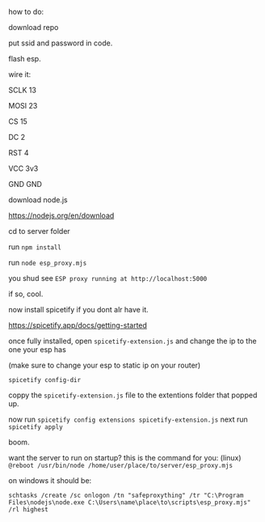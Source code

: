 how to do:

download repo

put ssid and password in code.

flash esp.

wire it:

SCLK   13

MOSI   23

CS     15

DC     2

RST    4

VCC    3v3

GND    GND

download node.js

https://nodejs.org/en/download

cd to server folder

run `npm install`

run `node esp_proxy.mjs`

you shud see `ESP proxy running at http://localhost:5000`

if so, cool.

now install spicetify if you dont alr have it.

https://spicetify.app/docs/getting-started

once fully installed, open  `spicetify-extension.js` and change the ip to the one your esp has

(make sure to change your esp to static ip on your router)

`spicetify config-dir`

coppy the `spicetify-extension.js` file to the extentions folder that popped up.

now run
`spicetify config extensions spicetify-extension.js`
next run
`spicetify apply`

boom.


want the server to run on startup? this is the command for you:
(linux)
`@reboot /usr/bin/node /home/user/place/to/server/esp_proxy.mjs`

on windows it should be:

`schtasks /create /sc onlogon /tn "safeproxything" /tr "C:\Program Files\nodejs\node.exe C:\Users\name\place\to\scripts\esp_proxy.mjs" /rl highest`
